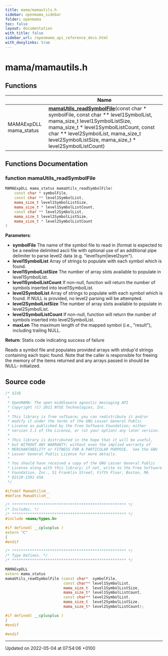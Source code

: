 ```yaml
---
title: mama/mamautils.h
sidebar: openmama_sidebar
folder: openmama
toc: false
layout: documentation
with_title: false
sidebar_url: /openmama_api_reference_docs.html
with_doxylinks: true
---
```


# mama/mamautils.h



## Functions

|                | Name           |
| -------------- | -------------- |
| MAMAExpDLL mama_status | **[mamaUtils_readSymbolFile](mamautils_8h.html#function-mamautils-readsymbolfile)**(const char * symbolFile, const char ** level1SymbolList, mama_size_t level1SymbolListSize, mama_size_t * level1SymbolListCount, const char ** level2SymbolList, mama_size_t level2SymbolListSize, mama_size_t * level2SymbolListCount) |


## Functions Documentation

### function mamaUtils_readSymbolFile

```cpp
MAMAExpDLL mama_status mamaUtils_readSymbolFile(
    const char * symbolFile,
    const char ** level1SymbolList,
    mama_size_t level1SymbolListSize,
    mama_size_t * level1SymbolListCount,
    const char ** level2SymbolList,
    mama_size_t level2SymbolListSize,
    mama_size_t * level2SymbolListCount
)
```


**Parameters**: 

  * **symbolFile** The name of the symbol file to read in (format is expected to be a newline delimited ascii file with optional use of an additional pipe delimiter to parse level2 data (e.g. "level1sym|level2sym"). 
  * **level1SymbolList** Array of strings to populate with each symbol which is found. 
  * **level1SymbolListSize** The number of array slots available to populate in level1SymbolList. 
  * **level1SymbolListCount** If non-null, function will return the number of symbols inserted into level1SymbolList. 
  * **level2SymbolList** Array of strings to populate with each symbol which is found. If NULL is provided, no level2 parsing will be attempted. 
  * **level2SymbolListSize** The number of array slots available to populate in level2SymbolList. 
  * **level2SymbolListCount** If non-null, function will return the number of symbols inserted into level2SymbolList. 
  * **maxLen** The maximum length of the mapped symbol (i.e., "result"), including trailing NULL.


**Return**: Statis code indicating success of failure 

Reads a symbol file and populates provided arrays with strdup'd strings containing each topic found. Note that the caller is responsible for freeing the memory of the items returned and any arrays passed in should be NULL- initialized.




## Source code

```cpp
/* $Id$
 *
 * OpenMAMA: The open middleware agnostic messaging API
 * Copyright (C) 2011 NYSE Technologies, Inc.
 *
 * This library is free software; you can redistribute it and/or
 * modify it under the terms of the GNU Lesser General Public
 * License as published by the Free Software Foundation; either
 * version 2.1 of the License, or (at your option) any later version.
 *
 * This library is distributed in the hope that it will be useful,
 * but WITHOUT ANY WARRANTY; without even the implied warranty of
 * MERCHANTABILITY or FITNESS FOR A PARTICULAR PURPOSE.  See the GNU
 * Lesser General Public License for more details.
 *
 * You should have received a copy of the GNU Lesser General Public
 * License along with this library; if not, write to the Free Software
 * Foundation, Inc., 51 Franklin Street, Fifth Floor, Boston, MA
 * 02110-1301 USA
 */

#ifndef MamaUtilsH__
#define MamaUtilsH__

/* *************************************************** */
/* Includes. */
/* *************************************************** */
#include <mama/types.h>

#if defined( __cplusplus )
extern "C"
{
#endif

/* *************************************************** */
/* Type Defines. */
/* *************************************************** */

MAMAExpDLL
extern mama_status
mamaUtils_readSymbolFile (const char*  symbolFile,
                          const char** level1SymbolList,
                          mama_size_t  level1SymbolListSize,
                          mama_size_t* level1SymbolListCount,
                          const char** level2SymbolList,
                          mama_size_t  level2SymbolListSize,
                          mama_size_t* level2SymbolListCount);

#if defined( __cplusplus )
}
#endif

#endif
```


-------------------------------

Updated on 2022-05-04 at 07:54:06 +0100
